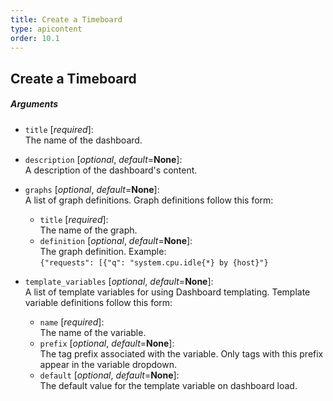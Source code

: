 ```yaml
---
title: Create a Timeboard
type: apicontent
order: 10.1
---
```


## Create a Timeboard
##### Arguments

* `title` [*required*]:  
    The name of the dashboard.
* `description` [*optional*, *default*=**None**]:  
    A description of the dashboard's content.
* `graphs` [*optional*, *default*=**None**]:  
    A list of graph definitions. Graph definitions follow this form:
    * `title` [*required*]:  
        The name of the graph.
    * `definition` [*optional*, *default*=**None**]:  
        The graph definition. Example:  
        `{"requests": [{"q": "system.cpu.idle{*} by {host}"}`

* `template_variables` [*optional*, *default*=**None**]:  
    A list of template variables for using Dashboard templating. Template variable definitions follow this form:
    * `name` [*required*]:  
        The name of the variable.
    * `prefix` [*optional*, *default*=**None**]:  
        The tag prefix associated with the variable. Only tags with this prefix appear in the variable dropdown.
    * `default` [*optional*, *default*=**None**]:  
        The default value for the template variable on dashboard load.